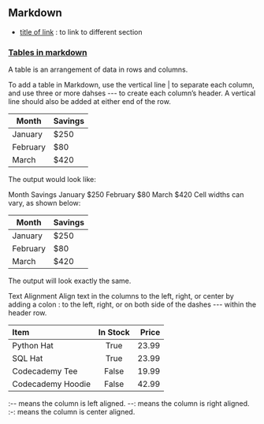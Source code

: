 ## Markdown
- [title of link](#name-of-section-of-link) : to link to different section

### [Tables in markdown](https://www.codecademy.com/resources/docs/markdown/tables)
A table is an arrangement of data in rows and columns.

To add a table in Markdown, use the vertical line | to separate each column, and use three or more dahses --- to create each column’s header. A vertical line should also be added at either end of the row.

| Month    | Savings |
| -------- | ------- |
| January  | $250    |
| February | $80     |
| March    | $420    |

The output would look like:

Month	Savings
January	$250
February	$80
March	$420
Cell widths can vary, as shown below:

| Month | Savings |
| -------- | ------- |
| January | $250 |
| February | $80 |
| March | $420 |

The output will look exactly the same.


Text Alignment
Align text in the columns to the left, right, or center by adding a colon : to the left, right, or on both side of the dashes --- within the header row.

| Item              | In Stock | Price |
| :---------------- | :------: | ----: |
| Python Hat        |   True   | 23.99 |
| SQL Hat           |   True   | 23.99 |
| Codecademy Tee    |  False   | 19.99 |
| Codecademy Hoodie |  False   | 42.99 |

:-- means the column is left aligned.
--: means the column is right aligned.
:-: means the column is center aligned.